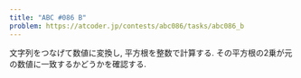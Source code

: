```yaml
---
title: "ABC #086 B"
problem: https://atcoder.jp/contests/abc086/tasks/abc086_b
---
```

文字列をつなげて数値に変換し, 平方根を整数で計算する. その平方根の2乗が元の数値に一致するかどうかを確認する.
